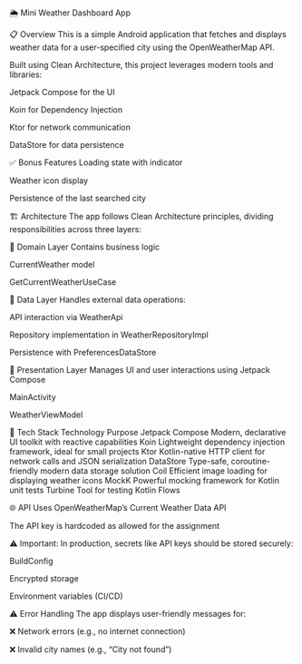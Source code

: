 🌦️ Mini Weather Dashboard App

📋 Overview
This is a simple Android application that fetches and displays weather data for a user-specified city using the OpenWeatherMap API.

Built using Clean Architecture, this project leverages modern tools and libraries:

Jetpack Compose for the UI

Koin for Dependency Injection

Ktor for network communication

DataStore for data persistence

✅ Bonus Features
Loading state with indicator

Weather icon display

Persistence of the last searched city

🏗️ Architecture
The app follows Clean Architecture principles, dividing responsibilities across three layers:

🧠 Domain Layer
Contains business logic

CurrentWeather model

GetCurrentWeatherUseCase

📡 Data Layer
Handles external data operations:

API interaction via WeatherApi

Repository implementation in WeatherRepositoryImpl

Persistence with PreferencesDataStore

🎨 Presentation Layer
Manages UI and user interactions using Jetpack Compose

MainActivity

WeatherViewModel

🧰 Tech Stack
Technology	Purpose
Jetpack Compose	Modern, declarative UI toolkit with reactive capabilities
Koin	Lightweight dependency injection framework, ideal for small projects
Ktor	Kotlin-native HTTP client for network calls and JSON serialization
DataStore	Type-safe, coroutine-friendly modern data storage solution
Coil	Efficient image loading for displaying weather icons
MockK	Powerful mocking framework for Kotlin unit tests
Turbine	Tool for testing Kotlin Flows

🌐 API
Uses OpenWeatherMap’s Current Weather Data API

The API key is hardcoded as allowed for the assignment

⚠️ Important: In production, secrets like API keys should be stored securely:

BuildConfig

Encrypted storage

Environment variables (CI/CD)

⚠️ Error Handling
The app displays user-friendly messages for:

❌ Network errors (e.g., no internet connection)

❌ Invalid city names (e.g., “City not found”)
